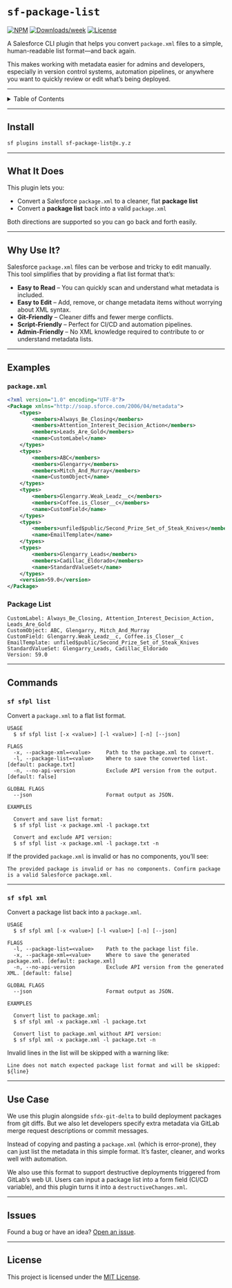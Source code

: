 # `sf-package-list`

[![NPM](https://img.shields.io/npm/v/sf-package-list.svg?label=sf-package-list)](https://www.npmjs.com/package/sf-package-list)
[![Downloads/week](https://img.shields.io/npm/dw/sf-package-list.svg)](https://npmjs.org/package/sf-package-list)
[![License](https://img.shields.io/badge/License-MIT-yellow.svg)](https://raw.githubusercontent.com/mcarvin8/sf-package-list/main/LICENSE.md)

A Salesforce CLI plugin that helps you convert `package.xml` files to a simple, human-readable list format—and back again.

This makes working with metadata easier for admins and developers, especially in version control systems, automation pipelines, or anywhere you want to quickly review or edit what’s being deployed.

---

<details>
  <summary>Table of Contents</summary>

- [Install](#install)
- [What It Does](#what-it-does)
- [Why Use It?](#why-use-it)
- [Examples](#examples)
- [Commands](#commands)
  - [`sf sfpl list`](#sf-sfpl-list)
  - [`sf sfpl xml`](#sf-sfpl-xml)
- [Use Case](#use-case)
- [Issues](#issues)
- [License](#license)
</details>

---

## Install

```bash
sf plugins install sf-package-list@x.y.z
```

---

## What It Does

This plugin lets you:

- Convert a Salesforce `package.xml` to a cleaner, flat **package list**
- Convert a **package list** back into a valid `package.xml`

Both directions are supported so you can go back and forth easily.

---

## Why Use It?

Salesforce `package.xml` files can be verbose and tricky to edit manually. This tool simplifies that by providing a flat list format that’s:

- **Easy to Read** – You can quickly scan and understand what metadata is included.
- **Easy to Edit** – Add, remove, or change metadata items without worrying about XML syntax.
- **Git-Friendly** – Cleaner diffs and fewer merge conflicts.
- **Script-Friendly** – Perfect for CI/CD and automation pipelines.
- **Admin-Friendly** – No XML knowledge required to contribute to or understand metadata lists.

---

## Examples

### `package.xml`

```xml
<?xml version="1.0" encoding="UTF-8"?>
<Package xmlns="http://soap.sforce.com/2006/04/metadata">
    <types>
        <members>Always_Be_Closing</members>
        <members>Attention_Interest_Decision_Action</members>
        <members>Leads_Are_Gold</members>
        <name>CustomLabel</name>
    </types>
    <types>
        <members>ABC</members>
        <members>Glengarry</members>
        <members>Mitch_And_Murray</members>
        <name>CustomObject</name>
    </types>
    <types>
        <members>Glengarry.Weak_Leadz__c</members>
        <members>Coffee.is_Closer__c</members>
        <name>CustomField</name>
    </types>
    <types>
        <members>unfiled$public/Second_Prize_Set_of_Steak_Knives</members>
        <name>EmailTemplate</name>
    </types>
    <types>
        <members>Glengarry_Leads</members>
        <members>Cadillac_Eldorado</members>
        <name>StandardValueSet</name>
    </types>
    <version>59.0</version>
</Package>
```

### Package List

```
CustomLabel: Always_Be_Closing, Attention_Interest_Decision_Action, Leads_Are_Gold
CustomObject: ABC, Glengarry, Mitch_And_Murray
CustomField: Glengarry.Weak_Leadz__c, Coffee.is_Closer__c
EmailTemplate: unfiled$public/Second_Prize_Set_of_Steak_Knives
StandardValueSet: Glengarry_Leads, Cadillac_Eldorado
Version: 59.0
```

---

## Commands

### `sf sfpl list`

Convert a `package.xml` to a flat list format.

```
USAGE
  $ sf sfpl list [-x <value>] [-l <value>] [-n] [--json]

FLAGS
  -x, --package-xml=<value>     Path to the package.xml to convert.
  -l, --package-list=<value>    Where to save the converted list. [default: package.txt]
  -n, --no-api-version          Exclude API version from the output. [default: false]

GLOBAL FLAGS
  --json                        Format output as JSON.

EXAMPLES

  Convert and save list format:
  $ sf sfpl list -x package.xml -l package.txt

  Convert and exclude API version:
  $ sf sfpl list -x package.xml -l package.txt -n
```

If the provided `package.xml` is invalid or has no components, you’ll see:

```
The provided package is invalid or has no components. Confirm package is a valid Salesforce package.xml.
```

---

### `sf sfpl xml`

Convert a package list back into a `package.xml`.

```
USAGE
  $ sf sfpl xml [-x <value>] [-l <value>] [-n] [--json]

FLAGS
  -l, --package-list=<value>    Path to the package list file.
  -x, --package-xml=<value>     Where to save the generated package.xml. [default: package.xml]
  -n, --no-api-version          Exclude API version from the generated XML. [default: false]

GLOBAL FLAGS
  --json                        Format output as JSON.

EXAMPLES

  Convert list to package.xml:
  $ sf sfpl xml -x package.xml -l package.txt

  Convert list to package.xml without API version:
  $ sf sfpl xml -x package.xml -l package.txt -n
```

Invalid lines in the list will be skipped with a warning like:

```
Line does not match expected package list format and will be skipped: ${line}
```

---

## Use Case

We use this plugin alongside `sfdx-git-delta` to build deployment packages from git diffs. But we also let developers specify extra metadata via GitLab merge request descriptions or commit messages.

Instead of copying and pasting a `package.xml` (which is error-prone), they can just list the metadata in this simple format. It’s faster, cleaner, and works well with automation.

We also use this format to support destructive deployments triggered from GitLab’s web UI. Users can input a package list into a form field (CI/CD variable), and this plugin turns it into a `destructiveChanges.xml`.

---

## Issues

Found a bug or have an idea? [Open an issue](https://github.com/mcarvin8/sf-package-list/issues).

---

## License

This project is licensed under the [MIT License](https://raw.githubusercontent.com/mcarvin8/sf-package-list/main/LICENSE.md).